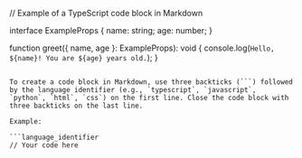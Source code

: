 // Example of a TypeScript code block in Markdown

interface ExampleProps {
  name: string;
  age: number;
}

function greet({ name, age }: ExampleProps): void {
  console.log(`Hello, ${name}! You are ${age} years old.`);
}
```

To create a code block in Markdown, use three backticks (```) followed by the language identifier (e.g., `typescript`, `javascript`, `python`, `html`, `css`) on the first line. Close the code block with three backticks on the last line.

Example:

```language_identifier
// Your code here